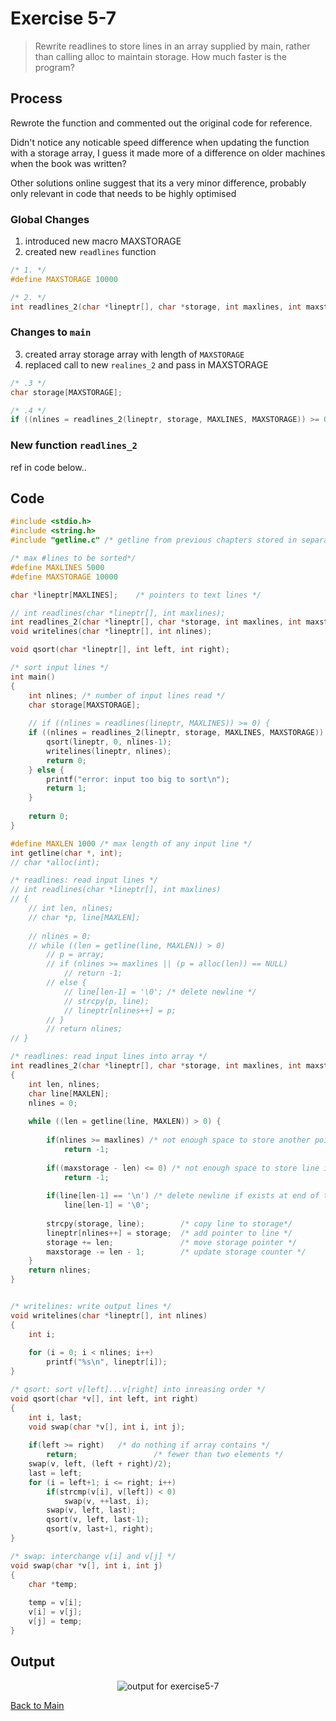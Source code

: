# Exercise 5-7

> Rewrite readlines to store lines in an array supplied by main, rather than calling alloc to maintain storage. How much faster is the program? 

## Process
Rewrote the function and commented out the original code for reference. 

Didn't notice any noticable speed difference when updating the function with a storage array,
I guess it made more of a difference on older machines when the book was written?

Other solutions online suggest that its a very minor difference, probably only relevant in code that
needs to be highly optimised

### Global Changes
1. introduced new macro MAXSTORAGE
2. created new `readlines` function
```c 
/* 1. */
#define MAXSTORAGE 10000

/* 2. */
int readlines_2(char *lineptr[], char *storage, int maxlines, int maxstorage)
```

### Changes to `main`
3. created array storage array with length of `MAXSTORAGE`
4. replaced call to new `realines_2` and pass in MAXSTORAGE
```c
/* .3 */
char storage[MAXSTORAGE];

/* .4 */
if ((nlines = readlines_2(lineptr, storage, MAXLINES, MAXSTORAGE)) >= 0) {
```

### New function `readlines_2`
ref in code below..


## Code
```c
#include <stdio.h>
#include <string.h>
#include "getline.c" /* getline from previous chapters stored in separate file */

/* max #lines to be sorted*/
#define MAXLINES 5000
#define MAXSTORAGE 10000

char *lineptr[MAXLINES];	/* pointers to text lines */

// int readlines(char *lineptr[], int maxlines);
int readlines_2(char *lineptr[], char *storage, int maxlines, int maxstorage);
void writelines(char *lineptr[], int nlines);

void qsort(char *lineptr[], int left, int right);

/* sort input lines */
int main()
{
	int nlines;	/* number of input lines read */
	char storage[MAXSTORAGE];
	
	// if ((nlines = readlines(lineptr, MAXLINES)) >= 0) {
	if ((nlines = readlines_2(lineptr, storage, MAXLINES, MAXSTORAGE)) >= 0) {		
		qsort(lineptr, 0, nlines-1);
		writelines(lineptr, nlines);
		return 0;
	} else {
		printf("error: input too big to sort\n");
		return 1;
	}
	
	return 0;
}

#define MAXLEN 1000 /* max length of any input line */
int getline(char *, int);
// char *alloc(int);

/* readlines: read input lines */
// int readlines(char *lineptr[], int maxlines)
// {
	// int len, nlines;
	// char *p, line[MAXLEN];
	
	// nlines = 0;
	// while ((len = getline(line, MAXLEN)) > 0)
		// p = array;
		// if (nlines >= maxlines || (p = alloc(len)) == NULL)
			// return -1;
		// else {
			// line[len-1] = '\0'; /* delete newline */
			// strcpy(p, line);
			// lineptr[nlines++] = p;
		// }
		// return nlines;
// }

/* readlines: read input lines into array */
int readlines_2(char *lineptr[], char *storage, int maxlines, int maxstorage)
{
	int len, nlines;
	char line[MAXLEN];
	nlines = 0;
	
	while ((len = getline(line, MAXLEN)) > 0) {
		
		if(nlines >= maxlines) /* not enough space to store another pointer */
			return -1;
		
		if((maxstorage - len) <= 0) /* not enough space to store line in array */
			return -1;
		
		if(line[len-1] == '\n') /* delete newline if exists at end of the line */
			line[len-1] = '\0';
		
		strcpy(storage, line);        /* copy line to storage*/
		lineptr[nlines++] = storage;  /* add pointer to line */
		storage += len;               /* move storage pointer */
		maxstorage -= len - 1;        /* update storage counter */
	}
	return nlines;
}


/* writelines: write output lines */
void writelines(char *lineptr[], int nlines)
{
	int i;
	
	for (i = 0; i < nlines; i++)
		printf("%s\n", lineptr[i]);
}

/* qsort: sort v[left]...v[right] into inreasing order */
void qsort(char *v[], int left, int right) 
{
	int i, last;
	void swap(char *v[], int i, int j);
	
	if(left >= right)	/* do nothing if array contains */
		return;					/* fewer than two elements */
	swap(v, left, (left + right)/2);
	last = left;
	for (i = left+1; i <= right; i++)
		if(strcmp(v[i], v[left]) < 0)
			swap(v, ++last, i);
		swap(v, left, last);
		qsort(v, left, last-1);
		qsort(v, last+1, right);
}

/* swap: interchange v[i] and v[j] */
void swap(char *v[], int i, int j)
{
	char *temp;
	
	temp = v[i];
	v[i] = v[j];
	v[j] = temp;
}
```

## Output
<p align="center">
  <image src="../assets/exercise5-7.jpg" alt="output for exercise5-7" />
</p>

[Back to Main](../readme.md)
